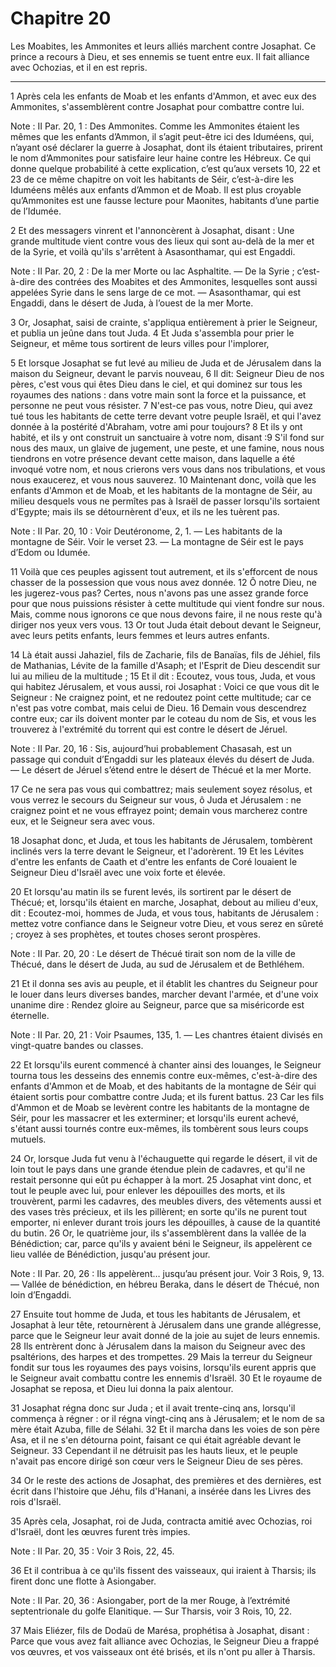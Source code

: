 # Chapitre 20

Les Moabites, les Ammonites et leurs alliés marchent contre Josaphat.
Ce prince a recours à Dieu, et ses ennemis se tuent entre eux.
Il fait alliance avec Ochozias, et il en est repris.

***

1 Après cela les enfants de Moab et les enfants d'Ammon, et avec eux des Ammonites, s'assemblèrent contre Josaphat pour combattre contre lui.

<span class="bible-note">Note : </span> II Par. 20, 1 : Des Ammonites. Comme les Ammonites étaient les mêmes que les enfants d’Ammon, il s’agit peut-être ici des Iduméens, qui, n’ayant osé déclarer la guerre à Josaphat, dont ils étaient tributaires, prirent le nom d’Ammonites pour satisfaire leur haine contre les Hébreux. Ce qui donne quelque probabilité à cette explication, c’est qu’aux versets 10, 22 et 23 de ce même chapitre on voit les habitants de Séir, c’est-à-dire les Iduméens mêlés aux enfants d’Ammon et de Moab. Il est plus croyable qu’Ammonites est une fausse lecture pour Maonites, habitants d’une partie de l’Idumée.

2 Et des messagers vinrent et l'annoncèrent à Josaphat, disant : Une grande multitude vient contre vous des lieux qui sont au-delà de la mer et de la Syrie, et voilà qu'ils s'arrêtent à Asasonthamar, qui est Engaddi.

<span class="bible-note">Note : </span> II Par. 20, 2 : De la mer Morte ou lac Asphaltite. ― De la Syrie ; c’est-à-dire des contrées des Moabites et des Ammonites, lesquelles sont aussi appelées Syrie dans le sens large de ce mot. ― Asasonthamar, qui est Engaddi, dans le désert de Juda, à l’ouest de la mer Morte.

3 Or, Josaphat, saisi de crainte, s'appliqua entièrement à prier le Seigneur, et publia un jeûne dans tout Juda. 4 Et Juda s'assembla pour prier le Seigneur, et même tous sortirent de leurs villes pour l'implorer,


5 Et lorsque Josaphat se fut levé au milieu de Juda et de Jérusalem dans la maison du Seigneur, devant le parvis nouveau, 6 Il dit: Seigneur Dieu de nos pères, c'est vous qui êtes Dieu dans le ciel, et qui dominez sur tous les royaumes des nations : dans votre main sont la force et la puissance, et personne ne peut vous résister. 7 N'est-ce pas vous, notre Dieu, qui avez tué tous les habitants de cette terre devant votre peuple Israël, et qui l'avez donnée à la postérité d'Abraham, votre ami pour toujours? 8 Et ils y ont habité, et ils y ont construit un sanctuaire à votre nom, disant :9 S'il fond sur nous des maux, un glaive de jugement, une peste, et une famine, nous nous tiendrons en votre présence devant cette maison, dans laquelle a été invoqué votre nom, et nous crierons vers vous dans nos tribulations, et vous nous exaucerez, et vous nous sauverez. 10 Maintenant donc, voilà que les enfants d'Ammon et de Moab, et les habitants de la montagne de Séir, au milieu desquels vous ne permîtes pas à Israël de
passer lorsqu'ils sortaient d'Egypte; mais ils se détournèrent d'eux, et ils ne les tuèrent pas.

<span class="bible-note">Note : </span> II Par. 20, 10 : Voir Deutéronome, 2, 1. ― Les habitants de la montagne de Séir. Voir le verset 23. ― La montagne de Séir est le pays d’Edom ou Idumée.

11 Voilà que ces peuples agissent tout autrement, et ils s'efforcent de nous chasser de la possession que vous nous avez donnée. 12 Ô notre Dieu, ne les jugerez-vous pas? Certes, nous n'avons pas une assez grande force pour que nous puissions résister à cette multitude qui vient fondre sur nous. Mais, comme nous ignorons ce que nous devons faire, il ne nous reste qu'à diriger nos yeux vers vous. 13 Or tout Juda était debout devant le Seigneur, avec leurs petits enfants, leurs femmes et leurs autres enfants.


14 Là était aussi Jahaziel, fils de Zacharie, fils de Banaïas, fils de Jéhiel, fils de Mathanias, Lévite de la famille d'Asaph; et l'Esprit de Dieu descendit sur lui au milieu de la multitude ; 15 Et il dit : Ecoutez, vous tous, Juda, et vous qui habitez Jérusalem, et vous aussi, roi Josaphat : Voici ce que vous dit le Seigneur : Ne craignez point, et ne redoutez point cette multitude; car ce n'est pas votre combat, mais celui de Dieu. 16 Demain vous descendrez contre eux; car ils doivent monter par le coteau du nom de Sis, et vous les trouverez à l'extrémité du torrent qui est contre le désert de Jéruel.

<span class="bible-note">Note : </span> II Par. 20, 16 : Sis, aujourd’hui probablement Chasasah, est un passage qui conduit d’Engaddi sur les plateaux élevés du désert de Juda. ― Le désert de Jéruel s’étend entre le désert de Thécué et la mer Morte.

17 Ce ne sera pas vous qui combattrez; mais seulement soyez résolus, et vous verrez le secours du Seigneur sur vous, ô Juda et Jérusalem : ne craignez point et ne vous effrayez point; demain vous marcherez contre eux, et le Seigneur sera avec vous.


18 Josaphat donc, et Juda, et tous les habitants de Jérusalem, tombèrent inclinés vers la terre devant le Seigneur, et l'adorèrent. 19 Et les Lévites d'entre les enfants de Caath et d'entre les enfants de Coré louaient le Seigneur Dieu d'Israël avec une voix forte et élevée.


20 Et lorsqu'au matin ils se furent levés, ils sortirent par le désert de Thécué; et, lorsqu'ils étaient en marche, Josaphat, debout au milieu d'eux, dit : Ecoutez-moi, hommes de Juda, et vous tous, habitants de Jérusalem : mettez votre confiance dans le Seigneur votre Dieu, et vous serez en sûreté ; croyez à ses prophètes, et toutes choses seront prospères.

<span class="bible-note">Note : </span> II Par. 20, 20 : Le désert de Thécué tirait son nom de la ville de Thécué, dans le désert de Juda, au sud de Jérusalem et de Bethléhem.

21 Et il donna ses avis au peuple, et il établit les chantres du Seigneur pour le louer dans leurs diverses bandes, marcher devant l'armée, et d'une voix unanime dire : Rendez gloire au Seigneur, parce que sa miséricorde est éternelle.

<span class="bible-note">Note : </span> II Par. 20, 21 : Voir Psaumes, 135, 1. ― Les chantres étaient divisés en vingt-quatre bandes ou classes.

22 Et lorsqu'ils eurent commencé à chanter ainsi des louanges, le Seigneur tourna tous les desseins des ennemis contre eux-mêmes, c'est-à-dire des enfants d'Ammon et de Moab, et des habitants de la montagne de Séir qui étaient sortis pour combattre contre Juda; et ils furent battus. 23 Car les fils d'Ammon et de Moab se levèrent contre les habitants de la montagne de Séir, pour les massacrer et les exterminer; et lorsqu'ils eurent achevé, s'étant aussi tournés contre eux-mêmes, ils tombèrent sous leurs coups mutuels.


24 Or, lorsque Juda fut venu à l'échauguette qui regarde le désert, il vit de loin tout le pays dans une grande étendue plein de cadavres, et qu'il ne restait personne qui eût pu échapper à la mort. 25 Josaphat vint donc, et tout le peuple avec lui, pour enlever les dépouilles des morts, et ils trouvèrent, parmi les cadavres, des meubles divers, des vêtements aussi et des vases très précieux, et ils les pillèrent; en sorte qu'ils ne purent tout emporter, ni enlever durant trois jours les dépouilles, à cause de la quantité du butin. 26 Or, le quatrième jour, ils s'assemblèrent dans la vallée de la Bénédiction; car, parce qu'ils y avaient béni le Seigneur, ils appelèrent ce lieu vallée de Bénédiction, jusqu'au présent jour.

<span class="bible-note">Note : </span> II Par. 20, 26 : Ils appelèrent… jusqu’au présent jour. Voir 3 Rois, 9, 13. ― Vallée de bénédiction, en hébreu Beraka, dans le désert de Thécué, non loin d’Engaddi.

27 Ensuite tout homme de Juda, et tous les habitants de Jérusalem, et Josaphat à leur tête, retournèrent à Jérusalem dans une grande allégresse, parce que le Seigneur leur avait donné de la joie au sujet de leurs ennemis. 28 Ils entrèrent donc à Jérusalem dans la maison du Seigneur avec des psaltérions, des harpes et des trompettes. 29 Mais la terreur du Seigneur fondit sur tous les royaumes des pays voisins, lorsqu'ils eurent appris que le Seigneur avait combattu contre les ennemis d'Israël. 30 Et le royaume de Josaphat se reposa, et Dieu lui donna la paix alentour.


31 Josaphat régna donc sur Juda ; et il avait trente-cinq ans, lorsqu'il commença à régner : or il régna vingt-cinq ans à Jérusalem; et le nom de sa mère était Azuba, fille de Sélahi. 32 Et il marcha dans les voies de son père Asa, et il ne s'en détourna point, faisant ce qui était agréable devant le Seigneur. 33 Cependant il ne détruisit pas les hauts lieux, et le peuple n'avait pas encore dirigé son cœur vers le Seigneur Dieu de ses pères.


34 Or le reste des actions de Josaphat, des premières et des dernières, est écrit dans l'histoire que Jéhu, fils d'Hanani, a insérée dans les Livres des rois d'Israël.


35 Après cela, Josaphat, roi de Juda, contracta amitié avec Ochozias, roi d'Israël, dont les œuvres furent très impies.

<span class="bible-note">Note : </span> II Par. 20, 35 : Voir 3 Rois, 22, 45.

36 Et il contribua à ce qu'ils fissent des vaisseaux, qui iraient à Tharsis; ils firent donc une flotte à Asiongaber.

<span class="bible-note">Note : </span> II Par. 20, 36 : Asiongaber, port de la mer Rouge, à l’extrémité septentrionale du golfe Elanitique. ― Sur Tharsis, voir 3 Rois, 10, 22.

37 Mais Eliézer, fils de Dodaü de Marésa, prophétisa à Josaphat, disant : Parce que vous avez fait alliance avec Ochozias, le Seigneur Dieu a frappé vos œuvres, et vos vaisseaux ont été brisés, et ils n'ont pu aller à Tharsis.

